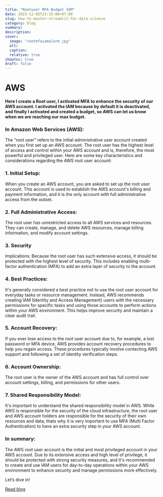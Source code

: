 ```yaml
---
title: "Rootuser MFA Budget IAM"
date: 2023-12-05T23:15:00+07:00
slug: how-to-master-streamlit-for-data-science
category: blog 
summary:
description: 
cover:
  image: "rootmfaiamalarm.jpg" 
  alt:
  caption: 
  relative: true
showtoc: true
draft: false
---
```


# AWS

**Here I create a Root user, I activated MFA to enhance the security of our AWS account. I activated the IAM because by default it is deactivated, and finally I activated and created a budget, so AWS can let us know when we are reaching our max budget.**

### In Amazon Web Services (AWS):

The "root user" refers to the initial administrative user account created when you first set up an AWS account. The root user has the highest level of access and control within your AWS account and is, therefore, the most powerful and privileged user. Here are some key characteristics and considerations regarding the AWS root user account:

### 1. Initial Setup: 
When you create an AWS account, you are asked to set up the root user account. This account is used to establish the AWS account's billing and payment information, and it is the only account with full administrative access from the outset. 

### 2. Full Administrative Access: 
The root user has unrestricted access to all AWS services and resources. They can create, manage, and delete AWS resources, manage billing information, and modify account settings. 

### 3. Security 
Implications: Because the root user has such extensive access, it should be protected with the highest level of security. This includes enabling multi-factor authentication (MFA) to add an extra layer of security to the account. 

### 4. Best Practices: 
It's generally considered a best practice not to use the root user account for everyday tasks or resource management. Instead, AWS recommends creating IAM (Identity and Access Management) users with the necessary permissions for specific tasks and using those accounts to perform actions within your AWS environment. This helps improve security and maintain a clear audit trail. 

### 5. Account Recovery: 
If you ever lose access to the root user account due to, for example, a lost password or MFA device, AWS provides account recovery procedures to help you regain access. These procedures typically involve contacting AWS support and following a set of identity verification steps. 

### 6. Account Ownership: 
The root user is the owner of the AWS account and has full control over account settings, billing, and permissions for other users. 

### 7. Shared Responsibility Model: 
It's important to understand the shared responsibility model in AWS. While AWS is responsible for the security of the cloud infrastructure, the root user and AWS account holders are responsible for the security of their own resources and data, thats why it is very important to use MFA (Multi Factor Authentication) to have an extra security step in your AWS account. 

### In summary:
 The AWS root user account is the initial and most privileged account in your AWS account. Due to its extensive access and high level of privilege, it should be protected with strong security measures, and it's recommended to create and use IAM users for day-to-day operations within your AWS environment to enhance security and manage permissions more effectively. 

Let’s dive in!

[Read blog](https://blog.streamlit.io/how-to-master-streamlit-for-data-science/)